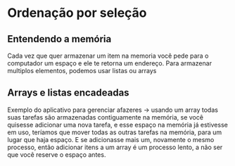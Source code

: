 # Ordenação por seleção

## Entendendo a memória

Cada vez que quer armazenar um item na memoria você pede para o computador um espaço e ele te retorna um endereço. Para armazenar multiplos elementos, podemos usar listas ou arrays

## Arrays e listas encadeadas

Exemplo do aplicativo para gerenciar afazeres $\rightarrow$ usando um array todas suas tarefas são armazenadas contiguamente na memória, se você quisesse adicionar uma nova tarefa, e esse espaço na memória já estivesse em uso, teríamos que mover todas as outras tarefas na memória, para um lugar que haja espaço. E se adicionasse mais um, novamente o mesmo processo, então adicionar itens a um array é um processo lento, a não ser que você reserve o espaço antes.